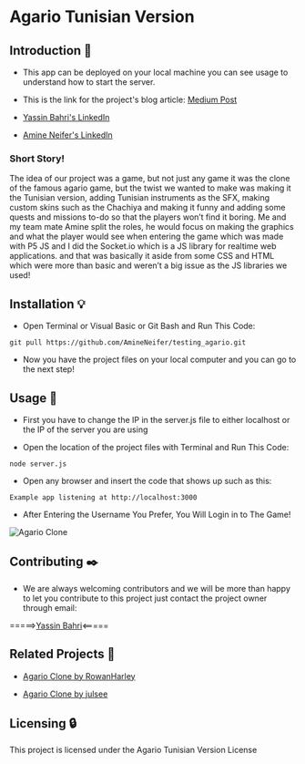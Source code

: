 # Agario Tunisian Version
## Introduction 📰

* This app can be deployed on your local machine you can see usage to understand how to start the server.

* This is the link for the project's blog article: [Medium Post](https://medium.com/@bahri20004/we-tried-our-best-but-its-not-always-a-happy-ending-911a03a5a726)

* [Yassin Bahri's LinkedIn](https://tn.linkedin.com/in/yassin-bahri-2191aa171)

* [Amine Neifer's LinkedIn](https://tn.linkedin.com/in/amine-neifer-907050194)

### Short Story!

The idea of our project was a game, but not just any game it was the clone of the famous agario game, but the twist we wanted to make was making it the Tunisian version, adding Tunisian instruments as the SFX, making custom skins such as the Chachiya and making it funny and adding some quests and missions to-do so that the players won’t find it boring. Me and my team mate Amine split the roles, he would focus on making the graphics and what the player would see when entering the game which was made with P5 JS and I did the Socket.io which is a JS library for realtime web applications. and that was basically it aside from some CSS and HTML which were more than basic and weren’t a big issue as the JS libraries we used!

## Installation 💡

* Open Terminal or Visual Basic or Git Bash and Run This Code:

``` git pull https://github.com/AmineNeifer/testing_agario.git ```

* Now you have the project files on your local computer and you can go to the next step!

## Usage 🔑

* First you have to change the IP in the server.js file to either localhost or the IP of the server you are using

* Open the location of the project files with Terminal and Run This Code:

``` node server.js ```

* Open any browser and insert the code that shows up such as this:

``` Example app listening at http://localhost:3000 ```

* After Entering the Username You Prefer, You Will Login in to The Game!

![Agario Clone](https://i.imgur.com/cd9ea9k.png)

## Contributing ✒️

* We are always welcoming contributors and we will be more than happy to let you contribute to this project just contact the project owner through email:

=====>[Yassin Bahri](mailto:1043@holbertonschool.com?subject=[GitHub]%20Agario%20The%20Tunisian%20Clone)<=====

## Related Projects 🔖

* [Agario Clone by RowanHarley](https://github.com/RowanHarley/agario)

* [Agario Clone by julsee](https://github.com/juslee/agar-io-clone)

## Licensing 🔒

This project is licensed under the Agario Tunisian Version License